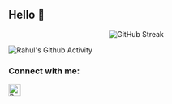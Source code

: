 ## Hello 🤝

<!--
- 🔭 I’m currently working on ...
- 🌱 I’m currently learning ...
- 👯 I’m looking to collaborate on ...
- 🤔 I’m looking for help with ...
- 💬 Ask me about ...
- 📫 How to reach me: ...
- ⚡ Fun fact: ...
-->

<div align="center">

![GitHub Streak](https://rahul-github-streak.herokuapp.com?user=RahulPatelme&theme=neon-palenight) 
</div>

<!-- ![Rahul's Github Activity](https://rahul-github-activity.herokuapp.com/graph?username=RahulPatelme&theme=rogue) -->
![Rahul's Github Activity](https://activity-graph.herokuapp.com/graph?username=RahulPatelme&theme=rogue)


### Connect with me:
[<img align="left" alt="RahulPatel | LinkedIn" width="24px" src="https://img.icons8.com/fluency/48/000000/linkedin.png"/>][linkedin]

[linkedin]: https://www.linkedin.com/in/rahul-patel-aunz/
